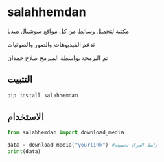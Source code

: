 # salahhemdan

مكتبة لتحميل وسائط من كل مواقع سوشيال ميديا 

تدعم الفيديوهات والصور والصوتيات

تم البرمجة بواسطة المبرمج صلاح حمدان

## التثبيت
```bash
pip install salahhemdan
```

## الاستخدام
```python
from salahhemdan import download_media

data = download_media("yourlink") #رابط المراد تحميله
print(data)
```